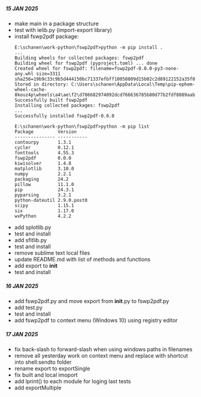 ##### 15 JAN 2025

- make main in a package structure
- test with ielib.py (import-export library)
- install fswp2pdf package:
	```
	E:\schanen\work-python\fswp2pdf>python -m pip install .
	...
	Building wheels for collected packages: fswp2pdf
	Building wheel for fswp2pdf (pyproject.toml) ... done
	Created wheel for fswp2pdf: filename=fswp2pdf-0.0.0-py3-none-any.whl size=3311 sha256=19b9c33c9b5d444150bc71337efbff10058809d15b02c2d89122152a35f06efd
	Stored in directory: C:\Users\schanen\AppData\Local\Temp\pip-ephem-wheel-cache-8kouz4p\wheels\a4\ae\f2\d786682974092dcd766636785b80d77b2fdf8089aab73ef59c
	Successfully built fswp2pdf
	Installing collected packages: fswp2pdf
	...
	Successfully installed fswp2pdf-0.0.0

	E:\schanen\work-python\fswp2pdf>python -m pip list
	Package         Version
	--------------- -----------
	contourpy       1.3.1
	cycler          0.12.1
	fonttools       4.55.3
	fswp2pdf        0.0.0
	kiwisolver      1.4.8
	matplotlib      3.10.0
	numpy           2.2.1
	packaging       24.2
	pillow          11.1.0
	pip             24.3.1
	pyparsing       3.2.1
	python-dateutil 2.9.0.post0
	scipy           1.15.1
	six             1.17.0
	wxPython        4.2.2
	```
- add splotlib.py
- test and install
- add sfitlib.py
- test and install
- remove sublime text local files
- update README.md with list of methods and functions
- add export to __init__
- test and install

##### 16 JAN 2025

- add fswp2pdf.py and move export from __init__.py to fswp2pdf.py
- add test.py
- test and install
- add fswp2pdf to context menu (Windows 10) using registry editor

##### 17 JAN 2025

- fix back-slash to forward-slash when using windows paths in filenames
- remove all yesterday work on context menu and replace with shortcut into shell:sendto folder
- rename export to exportSingle
- fix built and local imoport
- add lprint() to each module for loging last tests
- add exportMultiple
